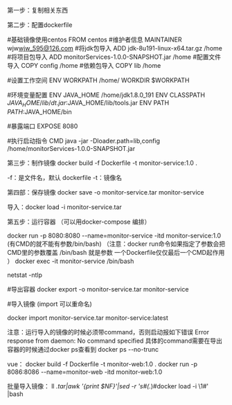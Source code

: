 第一步：复制相关东西

第二步：配置dockerfile

#基础镜像使用centos
FROM centos
#维护者信息
MAINTAINER wjw<wjw_595@126.com>
#将jdk包导入
ADD jdk-8u191-linux-x64.tar.gz /home
#将项目包导入
ADD monitorServices-1.0.0-SNAPSHOT.jar /home
#配置文件导入
COPY config /home
#依赖包导入
COPY lib /home

#设置工作空间
ENV WORKPATH /home/
WORKDIR $WORKPATH

#环境变量配置
ENV JAVA_HOME /home/jdk1.8.0_191
ENV CLASSPATH $JAVA_HOME/lib/dt.jar:$JAVA_HOME/lib/tools.jar
ENV PATH $PATH:$JAVA_HOME/bin

#暴露端口
EXPOSE 8080

#执行启动指令
CMD java -jar -Dloader.path=lib,config  /home/monitorServices-1.0.0-SNAPSHOT.jar


第三步：制作镜像
docker build -f Dockerfile -t monitor-service:1.0 .

-f：是文件名，默认 dockerfile
-t：镜像名

第四部：保存镜像
docker save -o monitor-service.tar monitor-service

导入：docker load -i monitor-service.tar

第五步：运行容器 （可以用docker-compose 编排）

docker run -p 8080:8080 --name=monitor-service -itd monitor-service:1.0 (有CMD的就不能有参数/bin/bash)
（注意：docker run命令如果指定了参数会把CMD里的参数覆盖  /bin/bash  就是参数
一个Dockerfile仅仅最后一个CMD起作用
）
docker exec -it monitor-service /bin/bash

netstat -ntlp

#导出容器
docker export -o monitor-service.tar monitor-service

#导入镜像 (import 可以重命名)

docker import monitor-service.tar monitor-service:latest

注意：运行导入的镜像的时候必须带command，否则启动报如下错误
Error response from daemon: No command specified
具体的command需要在导出容器的时候通过docker ps查看到
docker ps  --no-trunc 

vue：
docker build -f Dockerfile -t monitor-web:1.0 .
docker run -p 8086:8086 --name=monitor-web -itd monitor-web:1.0

批量导入镜像：
ll *.tar|awk '{print $NF}'|sed -r 's#(.*)#docker load -i \1#' |bash